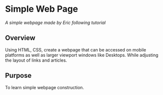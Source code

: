 # Simple Web Page

_A simple webpage made by Eric following tutorial_


## Overview

Using HTML, CSS, create a webpage that can be accessed on mobile platforms as well as larger viewport windows like Desktops. While adjusting the layout of links and articles.


## Purpose

To learn simple webpage construction.
